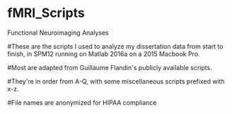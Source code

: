 # fMRI_Scripts
Functional Neuroimaging Analyses


#These are the scripts I used to analyze my dissertation data from start to finish, in SPM12 running on Matlab 2016a on a 2015 Macbook Pro.

#Most are adapted from Guillaume Flandin's publicly available scripts. 

#They're in order from A-Q, with some miscellaneous scripts prefixed with x-z. 

#File names are anonymized for HIPAA compliance

